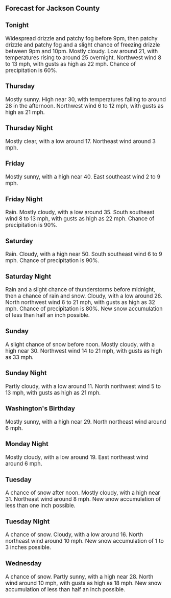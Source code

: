 <div>
   <h2>Forecast for Jackson County</h2>
   <p>
      <div style="font-size:120%">
         <h3>Tonight</h3>Widespread drizzle and patchy fog before 9pm, then patchy drizzle and patchy fog and a slight chance of freezing drizzle between
         9pm and 10pm. Mostly cloudy. Low around 21, with temperatures rising to around 25 overnight. Northwest wind 8 to 13 mph, with
         gusts as high as 22 mph. Chance of precipitation is 60%.<br></div>
   </p>
   <p>
      <div style="font-size:120%">
         <h3>Thursday</h3>Mostly sunny. High near 30, with temperatures falling to around 28 in the afternoon. Northwest wind 6 to 12 mph, with gusts
         as high as 21 mph.<br></div>
   </p>
   <p>
      <div style="font-size:120%">
         <h3>Thursday Night</h3>Mostly clear, with a low around 17. Northeast wind around 3 mph.<br></div>
   </p>
   <p>
      <div style="font-size:120%">
         <h3>Friday</h3>Mostly sunny, with a high near 40. East southeast wind 2 to 9 mph.<br></div>
   </p>
   <p>
      <div style="font-size:120%">
         <h3>Friday Night</h3>Rain. Mostly cloudy, with a low around 35. South southeast wind 8 to 13 mph, with gusts as high as 22 mph. Chance of precipitation
         is 90%.<br></div>
   </p>
   <p>
      <div style="font-size:120%">
         <h3>Saturday</h3>Rain. Cloudy, with a high near 50. South southeast wind 6 to 9 mph. Chance of precipitation is 90%.<br></div>
   </p>
   <p>
      <div style="font-size:120%">
         <h3>Saturday Night</h3>Rain and a slight chance of thunderstorms before midnight, then a chance of rain and snow. Cloudy, with a low around 26. North
         northwest wind 6 to 21 mph, with gusts as high as 32 mph. Chance of precipitation is 80%. New snow accumulation of less than
         half an inch possible.<br></div>
   </p>
   <p>
      <div style="font-size:120%">
         <h3>Sunday</h3>A slight chance of snow before noon. Mostly cloudy, with a high near 30. Northwest wind 14 to 21 mph, with gusts as high as
         33 mph.<br></div>
   </p>
   <p>
      <div style="font-size:120%">
         <h3>Sunday Night</h3>Partly cloudy, with a low around 11. North northwest wind 5 to 13 mph, with gusts as high as 21 mph.<br></div>
   </p>
   <p>
      <div style="font-size:120%">
         <h3>Washington's Birthday</h3>Mostly sunny, with a high near 29. North northeast wind around 6 mph.<br></div>
   </p>
   <p>
      <div style="font-size:120%">
         <h3>Monday Night</h3>Mostly cloudy, with a low around 19. East northeast wind around 6 mph.<br></div>
   </p>
   <p>
      <div style="font-size:120%">
         <h3>Tuesday</h3>A chance of snow after noon. Mostly cloudy, with a high near 31. Northeast wind around 8 mph. New snow accumulation of less
         than one inch possible.<br></div>
   </p>
   <p>
      <div style="font-size:120%">
         <h3>Tuesday Night</h3>A chance of snow. Cloudy, with a low around 16. North northeast wind around 10 mph. New snow accumulation of 1 to 3 inches
         possible.<br></div>
   </p>
   <p>
      <div style="font-size:120%">
         <h3>Wednesday</h3>A chance of snow. Partly sunny, with a high near 28. North wind around 10 mph, with gusts as high as 18 mph. New snow accumulation
         of less than half an inch possible.<br></div>
   </p>
</div>
